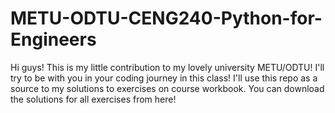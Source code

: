 # METU-ODTU-CENG240-Python-for-Engineers
Hi guys! This is my little contribution to my lovely university METU/ODTU! 
I'll try to be with you in your coding journey in this class! I'll use this repo as a source to my solutions to exercises on course workbook. 
You can download the solutions for all exercises from here! 
